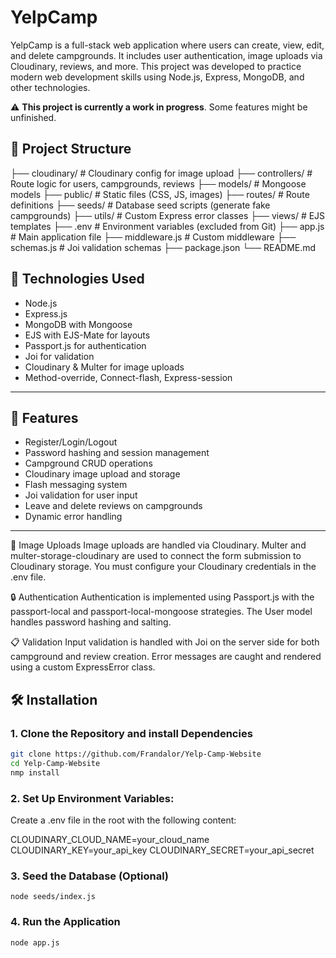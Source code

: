 # YelpCamp

YelpCamp is a full-stack web application where users can create, view, edit, and delete campgrounds. It includes user authentication, image uploads via Cloudinary, reviews, and more. This project was developed to practice modern web development skills using Node.js, Express, MongoDB, and other technologies.

⚠️ **This project is currently a work in progress**. Some features might be unfinished.

## 📂 Project Structure

├── cloudinary/ # Cloudinary config for image upload
├── controllers/ # Route logic for users, campgrounds, reviews
├── models/ # Mongoose models
├── public/ # Static files (CSS, JS, images)
├── routes/ # Route definitions
├── seeds/ # Database seed scripts (generate fake campgrounds)
├── utils/ # Custom Express error classes
├── views/ # EJS templates
├── .env # Environment variables (excluded from Git)
├── app.js # Main application file
├── middleware.js # Custom middleware
├── schemas.js # Joi validation schemas
├── package.json
└── README.md

## 🧰 Technologies Used

- Node.js
- Express.js
- MongoDB with Mongoose
- EJS with EJS-Mate for layouts
- Passport.js for authentication
- Joi for validation
- Cloudinary & Multer for image uploads
- Method-override, Connect-flash, Express-session

---

## 🚀 Features

- Register/Login/Logout
- Password hashing and session management
- Campground CRUD operations
- Cloudinary image upload and storage
- Flash messaging system
- Joi validation for user input
- Leave and delete reviews on campgrounds
- Dynamic error handling

---

📸 Image Uploads
Image uploads are handled via Cloudinary. Multer and multer-storage-cloudinary are used to connect the form submission to Cloudinary storage. You must configure your Cloudinary credentials in the .env file.

🔒 Authentication
Authentication is implemented using Passport.js with the passport-local and passport-local-mongoose strategies. The User model handles password hashing and salting.

📋 Validation
Input validation is handled with Joi on the server side for both campground and review creation. Error messages are caught and rendered using a custom ExpressError class.

## 🛠 Installation

### 1. Clone the Repository and install Dependencies

```bash
git clone https://github.com/Frandalor/Yelp-Camp-Website
cd Yelp-Camp-Website
nmp install
```

### 2. Set Up Environment Variables:

Create a .env file in the root with the following content:

CLOUDINARY_CLOUD_NAME=your_cloud_name
CLOUDINARY_KEY=your_api_key
CLOUDINARY_SECRET=your_api_secret

### 3. Seed the Database (Optional)

`node seeds/index.js`

### 4. Run the Application

`node app.js`
